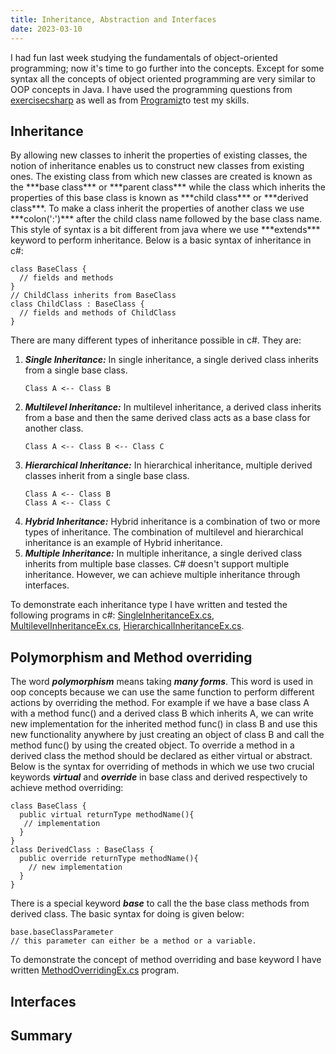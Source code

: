 ```yaml
---
title: Inheritance, Abstraction and Interfaces
date: 2023-03-10
---
```


I had fun last week studying the fundamentals of object-oriented programming; now it's time to go further into the concepts. Except for some syntax all the concepts of object oriented programming are very similar to OOP concepts in Java. I have used the programming questions from <a href="https://www.exercisescsharp.com/oop/">exercisecsharp</a> as well as from <a href="https://www.programiz.com/csharp-programming/inheritance">Programiz</a>to test my skills.

<h2>Inheritance</h2>
By allowing new classes to inherit the properties of existing classes, the notion of inheritance enables us to construct new classes from existing ones. The existing class from which new classes are created is known as the ***base class*** or ***parent class*** while the class which inherits the properties of this base class is known as ***child class*** or ***derived class***.
To make a class inherit the properties of another class we use ***colon(':')***  after the child class name followed by the base class name. This style of syntax is a bit different from java where we use ***extends*** keyword to perform inheritance. Below is a basic syntax of inheritance in c#:

```
class BaseClass {  
  // fields and methods
} 
// ChildClass inherits from BaseClass
class ChildClass : BaseClass { 
  // fields and methods of ChildClass 
}
```

There are many different types of inheritance possible in c#. They are:
1. ***Single Inheritance:*** In single inheritance, a single derived class inherits from a single base class.
   ```
   Class A <-- Class B
   ```
2. ***Multilevel Inheritance:*** In multilevel inheritance, a derived class inherits from a base and then the same derived class acts as a base class for another class.
   ```
   Class A <-- Class B <-- Class C
   ```
3. ***Hierarchical Inheritance:*** In hierarchical inheritance, multiple derived classes inherit from a single base class.
   ```
   Class A <-- Class B
   Class A <-- Class C
   ```
4. ***Hybrid Inheritance:*** Hybrid inheritance is a combination of two or more types of inheritance. The combination of multilevel and hierarchical inheritance is an example of Hybrid inheritance.
5. ***Multiple Inheritance:*** In multiple inheritance, a single derived class inherits from multiple base classes. C# doesn't support multiple inheritance. However, we can achieve multiple inheritance through interfaces.

To demonstrate each inheritance type I have written and tested the following programs in c#: <a href="https://github.com/sreenivas98/Learning_Journey/blob/main/CodePractice/OOP/SingleInheritanceEx.cs">SingleInheritanceEx.cs</a>, <a href="https://github.com/sreenivas98/Learning_Journey/blob/main/CodePractice/OOP/MultilevelInheritanceEx.cs">MultilevelInheritanceEx.cs</a>, <a href="https://github.com/sreenivas98/Learning_Journey/blob/main/CodePractice/OOP/HierarchialInheritanceEx.cs">HierarchicalInheritanceEx.cs</a>.

<h2>Polymorphism and Method overriding</h2>

The word ***polymorphism*** means taking ***many forms***. This word is used in oop concepts because we can use the same function to perform different actions by overriding the method. For example if we have a base class A with a method func() and a derived class B which inherits A, we can write new implementation for the inherited method func() in class B and use this new functionality anywhere by just creating an object of class B and call the method func() by using the created object. To override a method in a derived class the method should be declared as either virtual or abstract. Below is the syntax for overriding of methods in which we use two crucial keywords ***virtual*** and ***override*** in base class and derived respectively to achieve method overriding:

```
class BaseClass {
  public virtual returnType methodName(){
   // implementation
  }
}
class DerivedClass : BaseClass {
  public override returnType methodName(){
    // new implementation  
  }
}
```

There is a special keyword ***base*** to call the the base class methods from derived class. The basic syntax for doing is given below:

```
base.baseClassParameter 
// this parameter can either be a method or a variable.
```

To demonstrate the concept of method overriding and base keyword I have written <a href="https://github.com/sreenivas98/Learning_Journey/blob/main/CodePractice/OOP/MethodOverridingEx.cs">MethodOverridingEx.cs</a> program.

<h2>Interfaces</h2>

<h2>Summary</h2>



